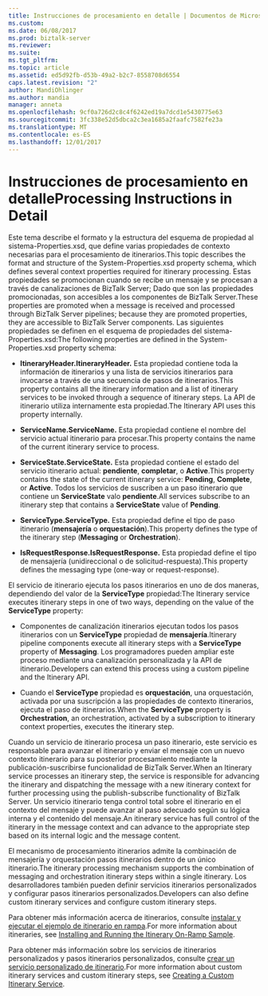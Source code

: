 ```yaml
---
title: Instrucciones de procesamiento en detalle | Documentos de Microsoft
ms.custom: 
ms.date: 06/08/2017
ms.prod: biztalk-server
ms.reviewer: 
ms.suite: 
ms.tgt_pltfrm: 
ms.topic: article
ms.assetid: ed5d92fb-d53b-49a2-b2c7-8558708d6554
caps.latest.revision: "2"
author: MandiOhlinger
ms.author: mandia
manager: anneta
ms.openlocfilehash: 9cf0a726d2c8c4f6242ed19a7dcd1e5430775e63
ms.sourcegitcommit: 3fc338e52d5dbca2c3ea1685a2faafc7582fe23a
ms.translationtype: MT
ms.contentlocale: es-ES
ms.lasthandoff: 12/01/2017
---
```

# <a name="processing-instructions-in-detail"></a><span data-ttu-id="32296-102">Instrucciones de procesamiento en detalle</span><span class="sxs-lookup"><span data-stu-id="32296-102">Processing Instructions in Detail</span></span>
<span data-ttu-id="32296-103">Este tema describe el formato y la estructura del esquema de propiedad al sistema-Properties.xsd, que define varias propiedades de contexto necesarias para el procesamiento de itinerarios.</span><span class="sxs-lookup"><span data-stu-id="32296-103">This topic describes the format and structure of the System-Properties.xsd property schema, which defines several context properties required for itinerary processing.</span></span> <span data-ttu-id="32296-104">Estas propiedades se promocionan cuando se recibe un mensaje y se procesan a través de canalizaciones de BizTalk Server; Dado que son las propiedades promocionadas, son accesibles a los componentes de BizTalk Server.</span><span class="sxs-lookup"><span data-stu-id="32296-104">These properties are promoted when a message is received and processed through BizTalk Server pipelines; because they are promoted properties, they are accessible to BizTalk Server components.</span></span> <span data-ttu-id="32296-105">Las siguientes propiedades se definen en el esquema de propiedades del sistema-Properties.xsd:</span><span class="sxs-lookup"><span data-stu-id="32296-105">The following properties are defined in the System-Properties.xsd property schema:</span></span>  
  
-   <span data-ttu-id="32296-106">**ItineraryHeader.**</span><span class="sxs-lookup"><span data-stu-id="32296-106">**ItineraryHeader.**</span></span> <span data-ttu-id="32296-107">Esta propiedad contiene toda la información de itinerarios y una lista de servicios itinerarios para invocarse a través de una secuencia de pasos de itinerarios.</span><span class="sxs-lookup"><span data-stu-id="32296-107">This property contains all the itinerary information and a list of itinerary services to be invoked through a sequence of itinerary steps.</span></span> <span data-ttu-id="32296-108">La API de itinerario utiliza internamente esta propiedad.</span><span class="sxs-lookup"><span data-stu-id="32296-108">The Itinerary API uses this property internally.</span></span>  
  
-   <span data-ttu-id="32296-109">**ServiceName.**</span><span class="sxs-lookup"><span data-stu-id="32296-109">**ServiceName.**</span></span> <span data-ttu-id="32296-110">Esta propiedad contiene el nombre del servicio actual itinerario para procesar.</span><span class="sxs-lookup"><span data-stu-id="32296-110">This property contains the name of the current itinerary service to process.</span></span>  
  
-   <span data-ttu-id="32296-111">**ServiceState.**</span><span class="sxs-lookup"><span data-stu-id="32296-111">**ServiceState.**</span></span> <span data-ttu-id="32296-112">Esta propiedad contiene el estado del servicio itinerario actual: **pendiente**, **completar**, o **Active**.</span><span class="sxs-lookup"><span data-stu-id="32296-112">This property contains the state of the current itinerary service: **Pending**, **Complete**, or **Active**.</span></span> <span data-ttu-id="32296-113">Todos los servicios de suscriben a un paso itinerario que contiene un **ServiceState** valo **pendiente**.</span><span class="sxs-lookup"><span data-stu-id="32296-113">All services subscribe to an itinerary step that contains a **ServiceState** value of **Pending**.</span></span>  
  
-   <span data-ttu-id="32296-114">**ServiceType.**</span><span class="sxs-lookup"><span data-stu-id="32296-114">**ServiceType.**</span></span> <span data-ttu-id="32296-115">Esta propiedad define el tipo de paso itinerario (**mensajería** o **orquestación**).</span><span class="sxs-lookup"><span data-stu-id="32296-115">This property defines the type of the itinerary step (**Messaging** or **Orchestration**).</span></span>  
  
-   <span data-ttu-id="32296-116">**IsRequestResponse.**</span><span class="sxs-lookup"><span data-stu-id="32296-116">**IsRequestResponse.**</span></span> <span data-ttu-id="32296-117">Esta propiedad define el tipo de mensajería (unidireccional o de solicitud-respuesta).</span><span class="sxs-lookup"><span data-stu-id="32296-117">This property defines the messaging type (one-way or request-response).</span></span>  
  
 <span data-ttu-id="32296-118">El servicio de itinerario ejecuta los pasos itinerarios en uno de dos maneras, dependiendo del valor de la **ServiceType** propiedad:</span><span class="sxs-lookup"><span data-stu-id="32296-118">The Itinerary service executes itinerary steps in one of two ways, depending on the value of the **ServiceType** property:</span></span>  
  
-   <span data-ttu-id="32296-119">Componentes de canalización itinerarios ejecutan todos los pasos itinerarios con un **ServiceType** propiedad de **mensajería**.</span><span class="sxs-lookup"><span data-stu-id="32296-119">Itinerary pipeline components execute all itinerary steps with a **ServiceType** property of **Messaging**.</span></span> <span data-ttu-id="32296-120">Los programadores pueden ampliar este proceso mediante una canalización personalizada y la API de itinerario.</span><span class="sxs-lookup"><span data-stu-id="32296-120">Developers can extend this process using a custom pipeline and the Itinerary API.</span></span>  
  
-   <span data-ttu-id="32296-121">Cuando el **ServiceType** propiedad es **orquestación**, una orquestación, activada por una suscripción a las propiedades de contexto itinerarios, ejecuta el paso de itinerarios.</span><span class="sxs-lookup"><span data-stu-id="32296-121">When the **ServiceType** property is **Orchestration**, an orchestration, activated by a subscription to itinerary context properties, executes the itinerary step.</span></span>  
  
 <span data-ttu-id="32296-122">Cuando un servicio de itinerario procesa un paso itinerario, este servicio es responsable para avanzar el itinerario y enviar el mensaje con un nuevo contexto itinerario para su posterior procesamiento mediante la publicación-suscribirse funcionalidad de BizTalk Server.</span><span class="sxs-lookup"><span data-stu-id="32296-122">When an Itinerary service processes an itinerary step, the service is responsible for advancing the itinerary and dispatching the message with a new itinerary context for further processing using the publish-subscribe functionality of BizTalk Server.</span></span> <span data-ttu-id="32296-123">Un servicio itinerario tenga control total sobre el itinerario en el contexto del mensaje y puede avanzar al paso adecuado según su lógica interna y el contenido del mensaje.</span><span class="sxs-lookup"><span data-stu-id="32296-123">An itinerary service has full control of the itinerary in the message context and can advance to the appropriate step based on its internal logic and the message content.</span></span>  
  
 <span data-ttu-id="32296-124">El mecanismo de procesamiento itinerarios admite la combinación de mensajería y orquestación pasos itinerarios dentro de un único itinerario.</span><span class="sxs-lookup"><span data-stu-id="32296-124">The itinerary processing mechanism supports the combination of messaging and orchestration itinerary steps within a single itinerary.</span></span> <span data-ttu-id="32296-125">Los desarrolladores también pueden definir servicios itinerarios personalizados y configurar pasos itinerarios personalizados.</span><span class="sxs-lookup"><span data-stu-id="32296-125">Developers can also define custom itinerary services and configure custom itinerary steps.</span></span>  
  
 <span data-ttu-id="32296-126">Para obtener más información acerca de itinerarios, consulte [instalar y ejecutar el ejemplo de itinerario en rampa](../esb-toolkit/installing-and-running-the-itinerary-on-ramp-sample.md).</span><span class="sxs-lookup"><span data-stu-id="32296-126">For more information about itineraries, see [Installing and Running the Itinerary On-Ramp Sample](../esb-toolkit/installing-and-running-the-itinerary-on-ramp-sample.md).</span></span>  
  
 <span data-ttu-id="32296-127">Para obtener más información sobre los servicios de itinerarios personalizados y pasos itinerarios personalizados, consulte [crear un servicio personalizado de itinerario](../esb-toolkit/creating-a-custom-itinerary-service.md).</span><span class="sxs-lookup"><span data-stu-id="32296-127">For more information about custom itinerary services and custom itinerary steps, see [Creating a Custom Itinerary Service](../esb-toolkit/creating-a-custom-itinerary-service.md).</span></span>